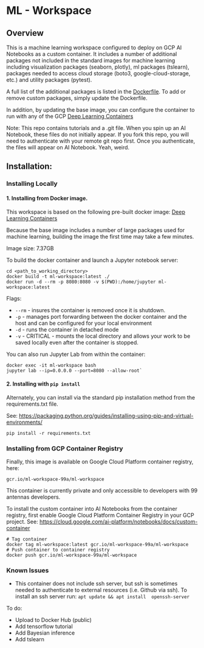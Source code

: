 # ML - Workspace

## Overview

This is a machine learning workspace configured to deploy on GCP AI Notebooks as a custom container. It includes a number of additional packages not included in the standard images for machine learning including visualization packages (seaborn, plotly), ml packages (tslearn), packages needed to access cloud storage (boto3, google-cloud-storage, etc.) and utility packages (pytest). 

A full list of the additional packages is listed in the [Dockerfile](./Dockerfile). 
To add or remove custom packages, simply update the Dockerfile. 

In addition, by updating the base image, you can configure the container to run with any of the GCP [Deep Learning Containers](https://cloud.google.com/ai-platform/deep-learning-containers/docs/choosing-container#choose_a_container_image_type)

Note: This repo contains tutorials and a .git file. When you spin up an AI Notebook, these files do not initially appear. If you fork this repo, you will need to authenticate with your remote git repo first. Once you authenticate, the files will appear on AI Notebook. Yeah, weird. 

## Installation:

### Installing Locally 

#### 1. Installing from Docker image. 

This workspace is based on the following pre-built docker image: [Deep Learning Containers](https://cloud.google.com/ai-platform/deep-learning-containers/docs/choosing-container#choose_a_container_image_type)

Because the base image includes a number of large packages used for machine learning, building the image the first time may take a few minutes.

Image size: 7.37GB

To build the docker container and launch a Jupyter notebook server:

```
cd <path_to_working_directory>
docker build -t ml-workspace:latest ./
docker run -d --rm -p 8080:8080 -v $(PWD):/home/jupyter ml-workspace:latest
```

Flags: 
- `--rm` - insures the container is removed once it is shutdown. 
- `-p`  - manages port forwarding between the docker container and the host and can be configured for your local environment 
- `-d` - runs the container in detached mode  
- `-v` - CRITICAL - mounts the local directory and allows your work to be saved locally even after the container is stopped. 

You can also run Jupyter Lab from within the container:

```
docker exec -it ml-workspace bash
jupyter lab --ip=0.0.0.0 --port=8080 --allow-root`
```

#### 2. Installing with `pip install`

Alternately, you can install via the standard pip installation method from the requirements.txt file. 

See: https://packaging.python.org/guides/installing-using-pip-and-virtual-environments/

```
pip install -r requirements.txt

```

### Installing from GCP Container Registry

Finally, this image is available on Google Cloud Platform container registry, here: 

`gcr.io/ml-workspace-99a/ml-workspace`

This container is currently private and only accessible to developers with 99 antennas developers. 

To install the custom container into AI Notebooks from the container registry, first enable Google Cloud Platform Container Registry in your GCP project. See: https://cloud.google.com/ai-platform/notebooks/docs/custom-container

```
# Tag container
docker tag ml-workspace:latest gcr.io/ml-workspace-99a/ml-workspace
# Push container to container registry
docker push gcr.io/ml-workspace-99a/ml-workspace
```

### Known Issues 
- This container does not include ssh server, but ssh is sometimes needed to authenticate to external resources (i.e. Github via ssh). To install an ssh server run: `apt update && apt install  openssh-server` 

To do: 
- Upload to Docker Hub (public)
- Add tensorflow tutorial 
- Add Bayesian inference 
- Add tslearn 